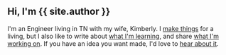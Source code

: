 ## Hi, I'm {{ site.author }}

I'm an Engineer living in TN with my wife, Kimberly. I [make things](/freelance) for a living, but I also like to write about [what I'm learning](/posts), and share [what I'm working on](/projects). If you have an idea you want made, I'd love to [hear about it](/freelance#idea).
